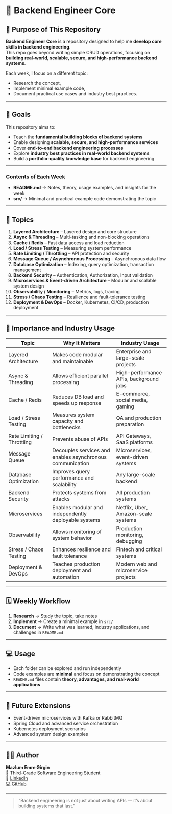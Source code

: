 # 🧠 Backend Engineer Core

## 📌 Purpose of This Repository

**Backend Engineer Core** is a repository designed to help me **develop core skills in backend engineering**.  
This repo goes beyond writing simple CRUD operations, focusing on **building real-world, scalable, secure, and high-performance backend systems**.

Each week, I focus on a different topic:
- Research the concept,  
- Implement minimal example code,  
- Document practical use cases and industry best practices.

---

## 🎯 Goals

This repository aims to:
- Teach the **fundamental building blocks of backend systems**  
- Enable designing **scalable, secure, and high-performance services**  
- Cover **end-to-end backend engineering processes**  
- Explore **industry best practices in real-world backend systems**  
- Build a **portfolio-quality knowledge base** for backend engineering

---

### Contents of Each Week

- **README.md** → Notes, theory, usage examples, and insights for the week  
- **src/** → Minimal and practical example code demonstrating the topic  

---

## 🧩 Topics

1. **Layered Architecture** – Layered design and core structure  
2. **Async & Threading** – Multi-tasking and non-blocking operations  
3. **Cache / Redis** – Fast data access and load reduction  
4. **Load / Stress Testing** – Measuring system performance  
5. **Rate Limiting / Throttling** – API protection and security  
6. **Message Queue / Asynchronous Processing** – Asynchronous data flow  
7. **Database Optimization** – Indexing, query optimization, transaction management  
8. **Backend Security** – Authentication, Authorization, Input validation  
9. **Microservices & Event-driven Architecture** – Modular and scalable system design  
10. **Observability / Monitoring** – Metrics, logs, tracing  
11. **Stress / Chaos Testing** – Resilience and fault-tolerance testing  
12. **Deployment & DevOps** – Docker, Kubernetes, CI/CD, production deployment  

---

## 🧠 Importance and Industry Usage

| Topic | Why It Matters | Industry Usage |
|-------|----------------|----------------|
| Layered Architecture | Makes code modular and maintainable | Enterprise and large-scale projects |
| Async & Threading | Allows efficient parallel processing | High-performance APIs, background jobs |
| Cache / Redis | Reduces DB load and speeds up response | E-commerce, social media, gaming |
| Load / Stress Testing | Measures system capacity and bottlenecks | QA and production preparation |
| Rate Limiting / Throttling | Prevents abuse of APIs | API Gateways, SaaS platforms |
| Message Queue | Decouples services and enables asynchronous communication | Microservices, event-driven systems |
| Database Optimization | Improves query performance and scalability | Any large-scale backend |
| Backend Security | Protects systems from attacks | All production systems |
| Microservices | Enables modular and independently deployable systems | Netflix, Uber, Amazon-scale systems |
| Observability | Allows monitoring of system behavior | Production monitoring, debugging |
| Stress / Chaos Testing | Enhances resilience and fault tolerance | Fintech and critical systems |
| Deployment & DevOps | Teaches production deployment and automation | Modern web and microservice projects |

---

## 🗓️ Weekly Workflow

1. **Research** → Study the topic, take notes  
2. **Implement** → Create a minimal example in `src/`  
3. **Document** → Write what was learned, industry applications, and challenges in `README.md`  

---

## 💻 Usage

- Each folder can be explored and run independently  
- Code examples are **minimal** and focus on demonstrating the concept  
- `README.md` files contain **theory, advantages, and real-world applications**  

---

## 🧭 Future Extensions

- Event-driven microservices with Kafka or RabbitMQ  
- Spring Cloud and advanced service orchestration  
- Kubernetes deployment scenarios  
- Advanced system design examples  

---

## 🧑‍💻 Author

**Mazlum Emre Girgin**  
📍 Third-Grade Software Engineering Student  
🔗 [LinkedIn](https://www.linkedin.com/in/mazlum-emre-girgin/)  
💻 [GitHub](https://github.com/mazlumemregirgin)  

---

> “Backend engineering is not just about writing APIs — it’s about building systems that last.”  

